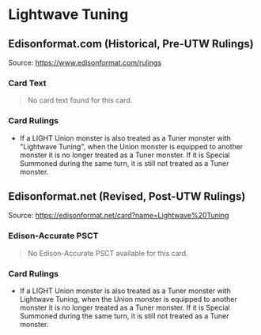 # Lightwave Tuning

## Edisonformat.com (Historical, Pre-UTW Rulings)

Source: https://www.edisonformat.com/rulings

### Card Text

> No card text found for this card.

### Card Rulings

*   If a LIGHT Union monster is also treated as a Tuner monster with "Lightwave Tuning", when the Union monster is equipped to another monster it is no longer treated as a Tuner monster. If it is Special Summoned during the same turn, it is still not treated as a Tuner monster.

## Edisonformat.net (Revised, Post-UTW Rulings)

Source: https://edisonformat.net/card?name=Lightwave%20Tuning

### Edison-Accurate PSCT

> No Edison-Accurate PSCT available for this card.

### Card Rulings

*   If a LIGHT Union monster is also treated as a Tuner monster with Lightwave Tuning, when the Union monster is equipped to another monster it is no longer treated as a Tuner monster. If it is Special Summoned during the same turn, it is still not treated as a Tuner monster.
            